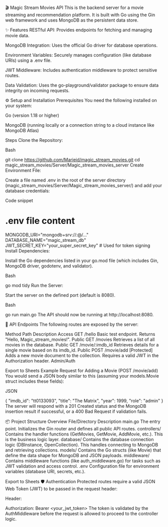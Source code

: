 🎬 Magic Stream Movies API
This is the backend server for a movie streaming and recommendation platform. It is built with Go using the Gin web framework and uses MongoDB as the persistent data store.

✨ Features
RESTful API: Provides endpoints for fetching and managing movie data.

MongoDB Integration: Uses the official Go driver for database operations.

Environment Variables: Securely manages configuration (like database URIs) using a .env file.

JWT Middleware: Includes authentication middleware to protect sensitive routes.

Data Validation: Uses the go-playground/validator package to ensure data integrity on incoming requests.

⚙️ Setup and Installation
Prerequisites
You need the following installed on your system:

Go (version 1.18 or higher)

MongoDB (running locally or a connection string to a cloud instance like MongoDB Atlas)

Steps
Clone the Repository:

Bash

git clone https://github.com/Marieid/magic_stream_movies.git
cd magic_stream_movies/Server/Magic_stream_movies_server
Create Environment File:

Create a file named .env in the root of the server directory (magic_stream_movies/Server/Magic_stream_movies_server/) and add your database credentials:

Code snippet

# .env file content
MONGODB_URI="mongodb+srv://<username>:<password>@<cluster-name>/..."
DATABASE_NAME="magic_stream_db"
JWT_SECRET_KEY="your_super_secret_key" # Used for token signing
Install Dependencies:

Install the Go dependencies listed in your go.mod file (which includes Gin, MongoDB driver, godotenv, and validator).

Bash

go mod tidy
Run the Server:

Start the server on the defined port (default is 8080).

Bash

go run main.go
The API should now be running at http://localhost:8080.

🚀 API Endpoints
The following routes are exposed by the server:

Method	Path	Description	Access
GET	/hello	Basic test endpoint. Returns "Hello, Magic_stream_movies!".	Public
GET	/movies	Retrieves a list of all movies in the database.	Public
GET	/movie/:imdb_id	Retrieves details for a single movie based on its imdb_id.	Public
POST	/movie/add	[Protected] Adds a new movie document to the collection. Requires a valid JWT in the Authorization header.	Admin/Auth

Export to Sheets
Example Request for Adding a Movie (POST /movie/add)
You would send a JSON body similar to this (assuming your models.Movie struct includes these fields):

JSON

{
    "imdb_id": "tt0133093",
    "title": "The Matrix",
    "year": 1999,
    "role": "admin"
}
The server will respond with a 201 Created status and the MongoDB insertion result if successful, or a 400 Bad Request if validation fails.

📦 Project Structure Overview
File/Directory	Description
main.go	The entry point. Initializes the Gin router and defines all public API routes.
controllers/	Contains the handler functions (GetMovies, GetMovie, AddMovie, etc.). This is the business logic layer.
database/	Contains the database connection logic (DBInstance, OpenCollection). This handles connecting to MongoDB and retrieving collections.
models/	Contains the Go structs (like Movie) that define the data shape for MongoDB and JSON payloads.
middleware/	Contains middleware functions (like auth_middleware.go) for tasks such as JWT validation and access control.
.env	Configuration file for environment variables (database URI, secrets, etc.).

Export to Sheets
🛡️ Authentication
Protected routes require a valid JSON Web Token (JWT) to be passed in the request header:

Header:

Authorization: Bearer <your_jwt_token>
The token is validated by the AuthMiddleware before the request is allowed to proceed to the controller logic.